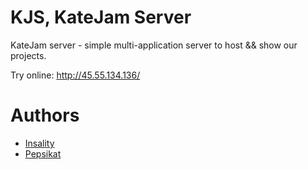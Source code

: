 # KJS, KateJam Server

KateJam server - simple multi-application server to host && show our projects.

Try online: http://45.55.134.136/

# Authors
- [Insality](https://github.com/Insality)
- [Pepsikat](https://github.com/Pepsikat)

